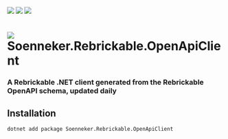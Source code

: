 ﻿[![](https://img.shields.io/nuget/v/soenneker.rebrickable.openapiclient.svg?style=for-the-badge)](https://www.nuget.org/packages/soenneker.rebrickable.openapiclient/)
[![](https://img.shields.io/github/actions/workflow/status/soenneker/soenneker.rebrickable.openapiclient/publish-package.yml?style=for-the-badge)](https://github.com/soenneker/soenneker.rebrickable.openapiclient/actions/workflows/publish-package.yml)
[![](https://img.shields.io/nuget/dt/soenneker.rebrickable.openapiclient.svg?style=for-the-badge)](https://www.nuget.org/packages/soenneker.rebrickable.openapiclient/)

# ![](https://user-images.githubusercontent.com/4441470/224455560-91ed3ee7-f510-4041-a8d2-3fc093025112.png) Soenneker.Rebrickable.OpenApiClient
### A Rebrickable .NET client generated from the Rebrickable OpenAPI schema, updated daily

## Installation

```
dotnet add package Soenneker.Rebrickable.OpenApiClient
```
